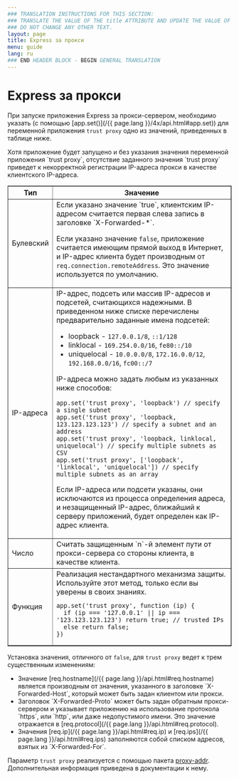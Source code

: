 ```yaml
---
### TRANSLATION INSTRUCTIONS FOR THIS SECTION:
### TRANSLATE THE VALUE OF THE title ATTRIBUTE AND UPDATE THE VALUE OF THE lang ATTRIBUTE.
### DO NOT CHANGE ANY OTHER TEXT.
layout: page
title: Express за прокси
menu: guide
lang: ru
### END HEADER BLOCK - BEGIN GENERAL TRANSLATION
---
```


# Express за прокси

При запуске приложения Express за прокси-сервером, необходимо указать (с помощью [app.set()](/{{ page.lang }}/4x/api.html#app.set)) для переменной приложения `trust proxy` одно из значений, приведенных в таблице ниже.

<div class="doc-box doc-info" markdown="1">
Хотя приложение будет запущено и без указания значения переменной приложения `trust proxy`, отсутствие заданного значения `trust proxy` приведет к некорректной регистрации IP-адреса прокси в качестве клиентского IP-адреса.
</div>

<table class="doctable" border="1" markdown="1">
  <thead><tr><th>Тип</th><th>Значение</th></tr></thead>
  <tbody>
    <tr>
      <td>Булевский</td>
<td markdown="1">
Если указано значение `true`, клиентским IP-адресом считается первая слева запись в заголовке `X-Forwarded-*`.

Если указано значение `false`, приложение считается имеющим прямой выход в Интернет, и IP-адрес клиента будет производным от `req.connection.remoteAddress`. Это значение используется по умолчанию.
</td>
    </tr>
    <tr>
      <td>IP-адреса</td>
<td markdown="1">
IP-адрес, подсеть или массив IP-адресов и подсетей, считающихся надежными. В приведенном ниже списке перечислены предварительно заданные имена подсетей:

* loopback - `127.0.0.1/8`, `::1/128`
* linklocal - `169.254.0.0/16`, `fe80::/10`
* uniquelocal - `10.0.0.0/8`, `172.16.0.0/12`, `192.168.0.0/16`, `fc00::/7`

IP-адреса можно задать любым из указанных ниже способов:

<pre>
<code class="language-js" translate="no">app.set('trust proxy', 'loopback') // specify a single subnet
app.set('trust proxy', 'loopback, 123.123.123.123') // specify a subnet and an address
app.set('trust proxy', 'loopback, linklocal, uniquelocal') // specify multiple subnets as CSV
app.set('trust proxy', ['loopback', 'linklocal', 'uniquelocal']) // specify multiple subnets as an array</code>
</pre>

Если IP-адреса или подсети указаны, они исключаются из процесса определения адреса, и незащищенный IP-адрес, ближайший к серверу приложений, будет определен как IP-адрес клиента.
</td>
    </tr>
    <tr>
      <td>Число</td>
<td markdown="1">
Считать защищенным `n`-й элемент пути от прокси-сервера со стороны клиента, в качестве клиента.
</td>
    </tr>
    <tr>
      <td>Функция</td>
<td markdown="1">
Реализация нестандартного механизма защиты. Используйте этот метод, только если вы уверены в своих знаниях.
<pre>
<code class="language-js" translate="no">app.set('trust proxy', function (ip) {
  if (ip === '127.0.0.1' || ip === '123.123.123.123') return true; // trusted IPs
  else return false;
})</code>
</pre>
</td>
    </tr>
  </tbody>
</table>

Установка значения, отличного от `false`, для `trust proxy` ведет к трем существенным изменениям:

<ul>
  <li markdown="1">Значение [req.hostname](/{{ page.lang }}/api.html#req.hostname) является производным от значения, указанного в заголовке `X-Forwarded-Host`, который может быть задан клиентом или прокси.
  </li>
  <li markdown="1">Заголовок `X-Forwarded-Proto` может быть задан обратным прокси-сервером и указывает приложению на использование протокола `https`, или  `http`, или даже недопустимого имени. Это значение отражается в [req.protocol](/{{ page.lang }}/api.html#req.protocol).
  </li>
  <li markdown="1">Значения [req.ip](/{{ page.lang }}/api.html#req.ip) и [req.ips](/{{ page.lang }}/api.html#req.ips) заполняются собой списком адресов, взятых из `X-Forwarded-For`.
  </li>
</ul>

Параметр `trust proxy` реализуется с помощью пакета [proxy-addr](https://www.npmjs.com/package/proxy-addr). Дополнительная информация приведена в документации к нему.
